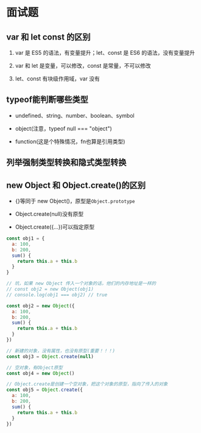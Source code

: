 # 面试题

## var 和 let const 的区别

1. var 是 ES5 的语法，有变量提升；let、const 是 ES6 的语法，没有变量提升

2. var 和 let 是变量，可以修改，const 是常量，不可以修改

3. let、const 有块级作用域，var 没有

## typeof能判断哪些类型

- undefined、string、number、boolean、symbol

- object(注意，typeof null === "object")

- function(这是个特殊情况，fn也算是引用类型)

## 列举强制类型转换和隐式类型转换



## new Object 和 Object.create()的区别

- {}等同于 new Object()，原型是`Object.prototype`

- Object.create(null)没有原型

- Object.create({...})可以指定原型

```js
const obj1 = {
  a: 100,
  b: 200,
  sum() {
    return this.a + this.b
  }
}

// 坑，如果 new Object 传入一个对象的话，他们的内存地址是一样的
// const obj2 = new Object(obj1)
// console.log(obj1 === obj2) // true

const obj2 = new Object({
  a: 100,
  b: 200,
  sum() {
    return this.a + this.b
  }
})

// 新建的对象，没有属性，也没有原型(重要！！！)
const obj3 = Object.create(null)

// 空对象，有Object原型
const obj4 = new Object()

// Object.create是创建一个空对象，把这个对象的原型，指向了传入的对象
const obj5 = Object.create({
  a: 100,
  b: 200,
  sum() {
    return this.a + this.b
  }
})
```
